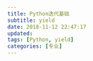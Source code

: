 ```yaml
---
title: Python迭代基础
subtitle: yield
date: 2018-11-12 22:47:17
updated:
tags: [Python, yield]
categories: [专业]
---
```



<!--more-->

#